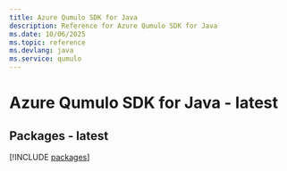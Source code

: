 ```yaml
---
title: Azure Qumulo SDK for Java
description: Reference for Azure Qumulo SDK for Java
ms.date: 10/06/2025
ms.topic: reference
ms.devlang: java
ms.service: qumulo
---
```

# Azure Qumulo SDK for Java - latest
## Packages - latest
[!INCLUDE [packages](qumulo-index.md)]